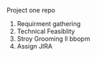 Project one repo
1. Requirment gathering
2. Technical Feasiblity
3. Stroy Grooming
ll bbopm
5. Assign JIRA